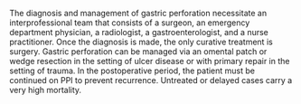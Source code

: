 The diagnosis and management of gastric perforation necessitate an interprofessional team that consists of a surgeon, an emergency department physician, a radiologist, a gastroenterologist, and a nurse practitioner. Once the diagnosis is made, the only curative treatment is surgery. Gastric perforation can be managed via an omental patch or wedge resection in the setting of ulcer disease or with primary repair in the setting of trauma. In the postoperative period, the patient must be continued on PPI to prevent recurrence. Untreated or delayed cases carry a very high mortality.